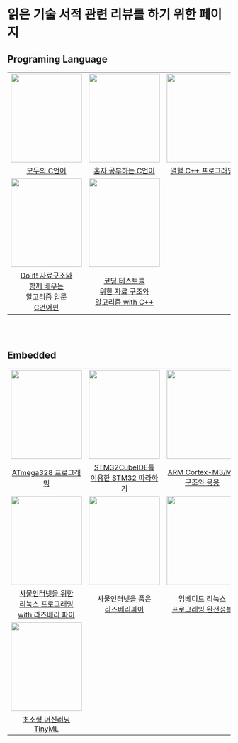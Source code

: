 # 읽은 기술 서적 관련 리뷰를 하기 위한 페이지

## Programing Language
||||||
|:---:|:---:|:---:|:---:|:---:|
|<img src="https://user-images.githubusercontent.com/87363461/150676139-a7cdb20d-31c5-4b92-adea-04fe6188b85e.JPG" width="160" height="200">|<img src="https://user-images.githubusercontent.com/87363461/150676348-4b6ba6e9-2f0a-49c3-9b8a-9ad8a1a8cb64.JPG" width="160" height="200">|<img src="https://user-images.githubusercontent.com/87363461/150676442-c54e4ca4-42f6-4151-9e74-76207e1f7978.JPG" width="160" height="200">|<img src="https://user-images.githubusercontent.com/87363461/150676748-b65d827b-fcef-4244-a420-161be90feba2.JPG" width="160" height="200">|<img src="https://user-images.githubusercontent.com/87363461/150676826-d52cd80e-57ae-4db1-a59a-b22f396fc4e3.JPG" width="160" height="200">|
|[모두의 C언어](https://github.com/JeHeeYu/Book-Reviews/blob/main/Language/%EB%AA%A8%EB%91%90%EC%9D%98%20C%EC%96%B8%EC%96%B4)|[혼자 공부하는 C언어](https://github.com/JeHeeYu/Book-Reviews/tree/main/Language)|[열혈 C++ 프로그래밍](https://github.com/JeHeeYu/Book-Reviews/tree/main/Language)|[이것이 C++이다](https://github.com/JeHeeYu/Book-Reviews/blob/main/Language/%EC%9D%B4%EA%B2%83%EC%9D%B4%20C%2B%2B%EC%9D%B4%EB%8B%A4)|[Do it! 점프 투 파이썬](https://github.com/JeHeeYu/Book-Reviews/blob/main/Language/Do%20it!%20%EC%A0%90%ED%94%84%20%ED%88%AC%20%ED%8C%8C%EC%9D%B4%EC%8D%AC)|
|<img src="https://user-images.githubusercontent.com/87363461/150677070-fa6041a3-ec33-42ee-b297-9d289c3c7586.JPG" width="160" height="200">|<img src="https://user-images.githubusercontent.com/87363461/150677210-c721fc2c-4537-427f-9b48-34d103c9ee89.JPG" width="160" height="200">|
|[Do it! 자료구조와 <br>함께 배우는<br>알고리즘 입문<br>C언어편](https://github.com/JeHeeYu/Book-Reviews/blob/main/Language/Do%20it!%20%EC%9E%90%EB%A3%8C%EA%B5%AC%EC%A1%B0%EC%99%80%20%ED%95%A8%EA%BB%98%20%EB%B0%B0%EC%9A%B0%EB%8A%94%20%EC%95%8C%EA%B3%A0%EB%A6%AC%EC%A6%98%20%EC%9E%85%EB%AC%B8%20C%EC%96%B8%EC%96%B4%ED%8E%B8)|[코딩 테스트를<br>위한 자료 구조와<br> 알고리즘 with C++](https://github.com/JeHeeYu/Book-Reviews/blob/main/Language/%EC%BD%94%EB%94%A9%20%ED%85%8C%EC%8A%A4%ED%8A%B8%EB%A5%BC%20%EC%9C%84%ED%95%9C%20%EC%9E%90%EB%A3%8C%20%EA%B5%AC%EC%A1%B0%EC%99%80%20%EC%95%8C%EA%B3%A0%EB%A6%AC%EC%A6%98%20with%20C%2B%2B)|

<br>
<br>

## Embedded
||||||
|:---:|:---:|:---:|:---:|:---:|
|<img src="https://user-images.githubusercontent.com/87363461/150677495-a6903806-66f7-4ef6-8e64-2d303323279f.JPG" width="160" height="200">|<img src="https://user-images.githubusercontent.com/87363461/150677561-19ba2f5b-6939-45db-800d-cf88a75decac.JPG" width="160" height="200">|<img src="https://user-images.githubusercontent.com/87363461/150677858-4138dd80-23e1-4b3c-9f76-5cd9981987d0.JPG" width="160" height="200">|<img src="https://user-images.githubusercontent.com/87363461/150679413-4a14a854-5b9a-45b5-8116-430bc52260cf.JPG" width="160" height="200">|<img src="https://user-images.githubusercontent.com/87363461/150679476-00048f9c-725b-451e-b452-3563f872aeb1.JPG" width="160" height="200">|
|[ATmega328 프로그래밍](https://github.com/JeHeeYu/Book-Reviews/blob/main/Embedded/ATmega328%20%ED%94%84%EB%A1%9C%EA%B7%B8%EB%9E%98%EB%B0%8D)|[STM32CubeIDE를<br>이용한 STM32 따라하기](https://github.com/JeHeeYu/Book-Reviews/blob/main/Embedded/STM32CubeIDE%EB%A5%BC%20%EC%9D%B4%EC%9A%A9%ED%95%9C%20STM32%20%EB%94%B0%EB%9D%BC%ED%95%98%EA%B8%B0)|[ARM Cortex-M3/M4<br>구조와 응용](https://github.com/JeHeeYu/Book-Reviews/tree/main/Language)|[Cortex-M4 이론과 실무](https://github.com/JeHeeYu/Book-Reviews/blob/main/Embedded/Cortex-M4%20%EC%9D%B4%EB%A1%A0%EA%B3%BC%20%EC%8B%A4%EB%AC%B4)|[PADS로<br>PCB 아트웍<br>혼자하기](https://github.com/JeHeeYu/Book-Reviews/blob/main/Embedded/PADS%EB%A1%9C%20PCB%20%EC%95%84%ED%8A%B8%EC%9B%8D%20%ED%98%BC%EC%9E%90%ED%95%98%EA%B8%B0)|
|<img src="https://user-images.githubusercontent.com/87363461/150679609-e8aa762c-5708-48a1-a481-eb7b01507ef8.JPG" width="160" height="200">|<img src="https://user-images.githubusercontent.com/87363461/150679641-ab1a2e3c-956d-418a-9f1f-582c4285c2b2.JPG" width="160" height="200">|<img src="https://user-images.githubusercontent.com/87363461/150679767-ebe11a27-82b8-49d6-b5f8-084afacae2a8.JPG" width="160" height="200">|<img src="https://user-images.githubusercontent.com/87363461/150679786-2de8f568-8595-4a4a-b780-105c6104f558.JPG" width="160" height="200">|<img src="https://user-images.githubusercontent.com/87363461/150679799-f33c9cdb-1715-4fce-87e4-c67693e17432.JPG" width="160" height="200">|
|[사물인터넷을 위한<br>리눅스 프로그래밍<br>with 라즈베리 파이](https://github.com/JeHeeYu/Book-Reviews/blob/main/Embedded/%EC%82%AC%EB%AC%BC%EC%9D%B8%ED%84%B0%EB%84%B7%EC%9D%84%20%EC%9C%84%ED%95%9C%20%EB%A6%AC%EB%88%85%EC%8A%A4%20%ED%94%84%EB%A1%9C%EA%B7%B8%EB%9E%98%EB%B0%8D%20with%20%EB%9D%BC%EC%A6%88%EB%B2%A0%EB%A6%AC%20%ED%8C%8C%EC%9D%B4)|[사물인터넷을 품은<br>라즈베리파이](https://github.com/JeHeeYu/Book-Reviews/blob/main/Embedded/%EC%82%AC%EB%AC%BC%EC%9D%B8%ED%84%B0%EB%84%B7%EC%9D%84%20%ED%92%88%EC%9D%80%20%EB%9D%BC%EC%A6%88%EB%B2%A0%EB%A6%AC%ED%8C%8C%EC%9D%B4)|[임베디드 리눅스<br>프로그래밍 완전정복](https://github.com/JeHeeYu/Book-Reviews/blob/main/Embedded/%EC%9E%84%EB%B2%A0%EB%94%94%EB%93%9C%20%EB%A6%AC%EB%88%85%EC%8A%A4%20%ED%94%84%EB%A1%9C%EA%B7%B8%EB%9E%98%EB%B0%8D%20%EC%99%84%EC%A0%84%EC%A0%95%EB%B3%B5)|[임베디드 프로그래밍<br>C코드 최적화](https://github.com/JeHeeYu/Book-Reviews/blob/main/Embedded/%EC%9E%84%EB%B2%A0%EB%94%94%EB%93%9C%20%ED%94%84%EB%A1%9C%EA%B7%B8%EB%9E%98%EB%B0%8D%20C%EC%BD%94%EB%93%9C%20%EC%B5%9C%EC%A0%81%ED%99%94)|[진짜 코딩하며 배우는<br>라즈베리파이4](https://github.com/JeHeeYu/Book-Reviews/blob/main/Embedded/%EC%A7%84%EC%A7%9C%20%EC%BD%94%EB%94%A9%ED%95%98%EB%A9%B0%20%EB%B0%B0%EC%9A%B0%EB%8A%94%20%EB%9D%BC%EC%A6%88%EB%B2%A0%EB%A6%AC%ED%8C%8C%EC%9D%B44)|
|<img src="https://user-images.githubusercontent.com/87363461/150679947-e5b8b7c2-130d-44aa-afc1-2737d072b1b7.JPG" width="160" height="200">|
|[초소형 머신러닝 TinyML](https://github.com/JeHeeYu/Book-Reviews/blob/main/Embedded/%EC%B4%88%EC%86%8C%ED%98%95%20%EB%A8%B8%EC%8B%A0%EB%9F%AC%EB%8B%9D%20TinyML)|
